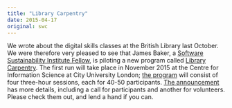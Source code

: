 ```yaml
---
title: "Library Carpentry"
date: 2015-04-17
original: swc
---
```

<p>
  We wrote about
  the digital skills classes at the British Library
  last October.
  We were therefore very pleased to see that James Baker,
  a <a href="http://britishlibrary.typepad.co.uk/digital-scholarship/2014/12/software-sustainbility-institute-fellowship.html">Software Sustainability Institute Fellow</a>,
  is piloting a new program called
  <a href="http://britishlibrary.typepad.co.uk/digital-scholarship/2015/04/library-carpentry-call-for-volunteers-call-for-participants.html">Library Carpentry</a>.
  The first run will take place in November 2015
  at the Centre for Information Science
  at City University London;
  <a href="http://librarycarpentry.github.io/city-november-2015/">the program</a>
  will consist of four three-hour sessions,
  each for 40-50 participants.
  <a href="http://britishlibrary.typepad.co.uk/digital-scholarship/2015/04/library-carpentry-call-for-volunteers-call-for-participants.html">The announcement</a>
  has more details,
  including a call for participants and another for volunteers.
  Please check them out,
  and lend a hand if you can.
</p>
